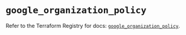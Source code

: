 # `google_organization_policy`

Refer to the Terraform Registry for docs: [`google_organization_policy`](https://registry.terraform.io/providers/hashicorp/google/6.35.0/docs/resources/organization_policy).

